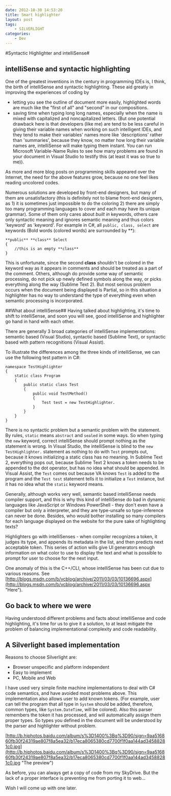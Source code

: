 ```yaml
---
date: 2012-10-30 14:53:20
title: Smart highlighter
layout: post
tags:
    - SILVERLIGHT
categories:
    - Dev
---
```

#Syntactic Highlighter and intelliSense#
## intelliSense and syntactic highlighting ##
One of the greatest inventions in the century in programming IDEs is, I think, the birth of intelliSense and syntactic highlighting. These aid greatly in improving the experiences of coding by 

- letting you see the outline of document more easily, highlighted words are much like the "first of all" and "second" in our compositions.
- saving time when typing long long names, especially when the name is mixed with capitalized and noncapitalized letters. (But one potential drawback here is that developers (like me) are tend to be less careful in giving their variable names when working on such intelligent IDEs, and they tend to make their variables' names more like 'descriptions' rather than 'summaries', because they know, no matter how long their variable names are, intelliSense will make typing them instant. You can run Microsoft Variable-Name Rules to see how many problems are found in your document in Visual Studio to testify this (at least it was so true to me)).


As more and more blog posts on programming skills appeared over the Internet, the need for the above features grow, because no one feel likes reading uncolored codes.

Numerous solutions are developed by front-end designers, but many of them are unsatisfactory (this is definitely not to blame front-end designers, as 1) it is sometimes just impossible to do the coloring 2) there are simply too many programming languages to cover and each may have its unique grammar). Some of them only cares about *built in* keywords, others care only syntactic meaning and ignores semantic meaning and thus colors 'keyword' as 'keyword'. For example in C#, all `public, class, select` are keywords (Bold words (colored words) are surrounded by **):

    **public** **class** Select
    {
        //this is an empty **class**
    }

This is unfortunate, since the second **class** shouldn't be colored in the keyword way as it appears in comments and should be treated as a part of the comment. Others, although do provide some way of semantic processing, do not pick up newly defined symbols along the way, or picks everything along the way (Sublime Text 2). But most serious problem occurs when the document being displayed is Partial, so in this situation a highlighter has no way to understand the type of everything even when semantic processing is incorporated.

##What about intelliSense##
Having talked about highlighting, it's time to shift to intelliSense, and soon you will see, good intelliSense and highlighter go hand in hand with each other.

There are generally 3 broad categories of intelliSense implementations: semantic based (Visual Studio), syntactic based (Sublime Text), or syntactic based with pattern recognitions (Visual Assist). 

To illustrate the differences among the three kinds of intelliSense, we can use the following test pattern in C#:

    namespace TestHighlighter
    {
        static class Program
        {
            public static class Test
            {
                public void TestMethod()
                {
                    Test test = new TestHighlighter.
                }
            }
        }
    }

There is no syntactic problem but a semantic problem with the statement. By rules, `static` means `abstract` and `sealed` in some ways. So when typing the `new` keyword, correct intelliSense should prompt nothing as the statement is wrong. In Visual Studio, the intelliSense is blind to the `new TestHighlighter.` statement as nothing to do with `Test` prompts out, because it knows initializing a static class has no meaning. In Sublime Text 2, everything pops out, because Sublime Text 2 knows a token needs to be appended to the dot operator, but has no idea what should be appended. In Visual Assist, the `Test` comes out because VA knows `Test` is added to the program and the `Test test` statement tells it to initialize a `Test` instance, but it has no idea what the `static` keyword means.

Generally, although works very well, semantic based intelliSense needs compiler support, and this is why this kind of intelliSense do bad in dynamic languages like JavaScript or Windows PowerShell - they don't even have a compiler but only a interpreter, and they are type-unsafe so type-inference can never be done. Besides, who would bother installing so many compilers for each language displayed on the website for the pure sake of highlighting texts?

Highlighters go with intelliSenses - when compiler recognizes a token, it judges its type, and appends its metadata in the list, and then predicts next acceptable token. This series of action wills give UI generators enough information on what color to use to display the text and what is possible to prompt for user to choose for the next input.

One anomaly of this is the C++/CLI, whose intelliSense has been cut due to various reasons. See [http://blogs.msdn.com/b/vcblog/archive/2011/03/03/10136696.aspx](http://blogs.msdn.com/b/vcblog/archive/2011/03/03/10136696.aspx "Here").

## Go back to where we were ##
Having understood different problems and facts about intelliSense and code highlighting, it's time for us to give it a solution, to at least mitigate the problem of balancing implementational complexity and code readability.

## A Silverlight based implementation ##
Reasons to choose Silverlight are:

- Browser unspecific and platform independent
- Easy to implement
- PC, Mobile and Web

I have used very simple finite machine implementations to deal with C# code semantics, and have avoided most problems above. This implementation also allows user to add known tokens. (For example, user can tell the program that all type in `System` should be added, therefore, common types, like `System.DateTime`, will be colored). Also this parser remembers the token it has processed, and will automatically assign them proper types. So types you defined in the document will be understood by the parser and highlighter without problem.

[http://b.hiphotos.baidu.com/album/s%3D1400%3Bq%3D90/sign=9aa516860fb30f24319ae807f8a5ea32/b17eca8065380cd7700f1f0aa144ad34588281c0.jpg](http://b.hiphotos.baidu.com/album/s%3D1400%3Bq%3D90/sign=9aa516860fb30f24319ae807f8a5ea32/b17eca8065380cd7700f1f0aa144ad34588281c0.jpg "The preview")

As before, you can always get a copy of code from my SkyDrive. But the lack of a proper interface is preventing me from porting it to web...

Wish I will come up with one later.


